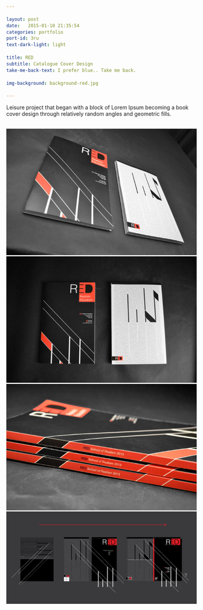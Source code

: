 ```yaml
---

layout: post
date:   2015-01-10 21:35:54
categories: portfolio
port-id: 3ru
text-dark-light: light

title: RED
subtitle: Catalogue Cover Design
take-me-back-text: I prefer blue.. Take me back.

img-background: background-red.jpg

---
```


Leisure project that began with a block of Lorem Ipsum becoming a book cover design through relatively random angles and geometric fills.

<div class="image-container">
    <img class="clear" src=""/>
    <img class="w2" src="./img/work/red/red-angle.jpg"/>
    <img class="w2" src="./img/work/red/red-front.jpg"/>
    <img class="w2" src="./img/work/red/red-spine.jpg"/>
    <img class="w4" src="./img/work/red/red-process.jpg"/>
</div>